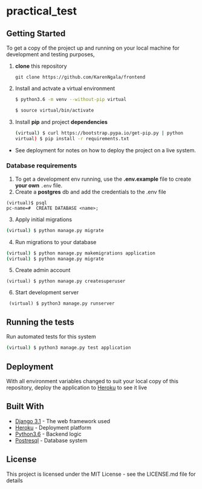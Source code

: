 # practical_test

## Getting Started
To get a copy of the project up and running on your local machine for development and testing purposes, 
1. **clone** this repository 
   ``` 
   git clone https://github.com/KarenNgala/frontend
   ```
2. Install and actvate a virtual environment
   ```bash
   $ python3.6 -m venv --without-pip virtual

   $ source virtual/bin/activate
   ```

3. Install **pip** and project **dependencies**
   ```sh
   (virtual) $ curl https://bootstrap.pypa.io/get-pip.py | python
   virtual) $ pip install -r requirements.txt
    ```
* See deployment for notes on how to deploy the project on a live system.

### Database requirements
1.  To get a development env running, use the **.env.example** file to create **your own** `.env` file.
2.  Create a **postgres** db and add the credentials to the .env file
```
(virtual)$ psql
pc-name=#  CREATE DATABASE <name>;
```
3.  Apply initial migrations
```sh 
(virtual) $ python manage.py migrate 
```
4. Run migrations to your database
```sh
(virtual) $ python manage.py makemigrations application
(virtual) $ python manage.py migrate
```
5. Create admin account
```
(virtual) $ python manage.py createsuperuser
```
6.  Start development server
```
 (virtual) $ python3 manage.py runserver
 ```

## Running the tests

Run automated tests for this system

```sh
(virtual) $ python3 manage.py test application
```

## Deployment

With all environment variables changed to suit your local copy of this repository, deploy the application to [Heroku](https://medium.com/@hdsingh13/deploying-django-app-on-heroku-with-postgres-as-backend-b2f3194e8a43) to see it live

## Built With

* [Django 3.1](https://www.djangoproject.com/) - The web framework used
* [Heroku](https://www.heroku.com/platform) -  Deployment platform
* [Python3.6](https://www.python.org/) - Backend logic
* [Postresql](https://www.postgresql.org/) - Database system

## License
This project is licensed under the MIT License - see the LICENSE.md file for details
